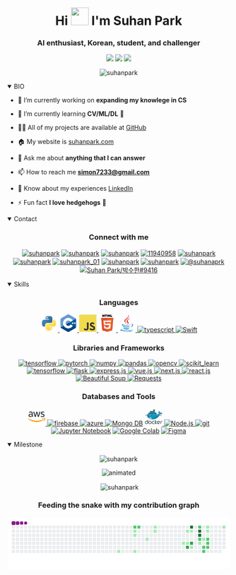 <h1 align="center">Hi <img src="https://user-images.githubusercontent.com/44104676/173990923-48b66056-0bff-472a-b5bf-faab4146e950.gif" width="40" height="40"> I'm Suhan Park</h1>
<h3 align="center">AI enthusiast, Korean, student, and challenger</h3>

<p align="center"> <img src="https://img.shields.io/badge/Focus-Machine%20Learning-brightgreen" /> <img src="https://img.shields.io/badge/Focus-Deep%20Learning-red" /> <img src="https://img.shields.io/badge/Focus-Computer%20Vision-yellow" /></p>
<p align="center"> <img src="https://komarev.com/ghpvc/?username=suhanpark&label=Profile%20views&color=0e75b6&style=flat" alt="suhanpark" /> </p>

<details open>
<summary>BIO</summary>

- 🔭 I’m currently working on **expanding my knowlege in CS** 

- 🌱 I’m currently learning **CV/ML/DL** 🤖

- 👨‍💻 All of my projects are available at [GitHub](https://github.com/suhanpark)

- 🏠 My website is [suhanpark.com](www.suhanpark.com)

- 💬 Ask me about **anything that I can answer**

- 📫 How to reach me **simon7233@gmail.com**

- 📄 Know about my experiences [LinkedIn](https://www.linkedin.com/in/suhan-park-b4a72413a?lipi=urn%3Ali%3Apage%3Ad_flagship3_profile_view_base_contact_details%3BzJUI%2FOXXRgevDFNL%2FLpEEA%3D%3D)

- ⚡ Fun fact **I love hedgehogs** 🦔

</details>
 
<details open>
<summary>Contact</summary>
<h3 align="center">Connect with me</h3>
<p align="center">
<a href="https://codepen.io/suhanpark" target="blank"><img align="center" src="https://raw.githubusercontent.com/rahuldkjain/github-profile-readme-generator/master/src/images/icons/Social/codepen.svg" alt="suhanpark" height="30" width="40" /></a>
<a href="https://dev.to/suhanpark" target="blank"><img align="center" src="https://cdn.jsdelivr.net/npm/simple-icons@3.0.1/icons/dev-dot-to.svg" alt="suhanpark" height="30" width="40" /></a>
<a href="https://linkedin.com/in/suhanpark" target="blank"><img align="center" src="https://raw.githubusercontent.com/rahuldkjain/github-profile-readme-generator/master/src/images/icons/Social/linked-in-alt.svg" alt="suhanpark" height="30" width="40" /></a>
<a href="https://stackoverflow.com/users/11940958" target="blank"><img align="center" src="https://raw.githubusercontent.com/rahuldkjain/github-profile-readme-generator/master/src/images/icons/Social/stack-overflow.svg" alt="11940958" height="30" width="40" /></a>
<a href="https://codesandbox.com/suhanpark" target="blank"><img align="center" src="https://cdn.jsdelivr.net/npm/simple-icons@3.0.1/icons/codesandbox.svg" alt="suhanpark" height="30" width="40" /></a>
<a href="https://kaggle.com/suhanpark" target="blank"><img align="center" src="https://raw.githubusercontent.com/rahuldkjain/github-profile-readme-generator/master/src/images/icons/Social/kaggle.svg" alt="suhanpark" height="30" width="40" /></a>
<a href="https://instagram.com/suhanpark_01" target="blank"><img align="center" src="https://raw.githubusercontent.com/rahuldkjain/github-profile-readme-generator/master/src/images/icons/Social/instagram.svg" alt="suhanpark_01" height="30" width="40" /></a>
<a href="https://www.hackerrank.com/suhanpark" target="blank"><img align="center" src="https://raw.githubusercontent.com/rahuldkjain/github-profile-readme-generator/master/src/images/icons/Social/hackerrank.svg" alt="suhanpark" height="30" width="40" /></a>
<a href="https://www.leetcode.com/suhanpark" target="blank"><img align="center" src="https://raw.githubusercontent.com/rahuldkjain/github-profile-readme-generator/master/src/images/icons/Social/leet-code.svg" alt="suhanpark" height="30" width="40" /></a>
<a href="https://www.hackerearth.com/@suhanaprk" target="blank"><img align="center" src="https://raw.githubusercontent.com/rahuldkjain/github-profile-readme-generator/master/src/images/icons/Social/hackerearth.svg" alt="@suhanaprk" height="30" width="40" /></a>
<a href="https://discord.gg/Suhan Park/박수한#9416" target="blank"><img align="center" src="https://raw.githubusercontent.com/rahuldkjain/github-profile-readme-generator/master/src/images/icons/Social/discord.svg" alt="Suhan Park/박수한#9416" height="30" width="40" /></a>
</p>
</details>

<details open>
<summary>Skills</summary>
<h3 align="center">Languages</h3>
<p align="center"> 
<a href="https://www.python.org" target="_blank"> <img src="https://raw.githubusercontent.com/devicons/devicon/master/icons/python/python-original.svg" alt="python" width="40" height="40"/> </a> 
<a href="https://www.w3schools.com/cpp/" target="_blank"> <img src="https://raw.githubusercontent.com/devicons/devicon/master/icons/cplusplus/cplusplus-original.svg" alt="cplusplus" width="40" height="40"/> </a>
<a href="https://developer.mozilla.org/en-US/docs/Web/JavaScript" target="_blank"> <img src="https://raw.githubusercontent.com/devicons/devicon/master/icons/javascript/javascript-original.svg" alt="javascript" width="40" height="40"/> </a>
<a href="https://www.w3.org/html/" target="_blank"> <img src="https://raw.githubusercontent.com/devicons/devicon/master/icons/html5/html5-original-wordmark.svg" alt="html5" width="40" height="40"/> </a>
<a href="https://www.java.com" target="_blank"> <img src="https://raw.githubusercontent.com/devicons/devicon/master/icons/java/java-original.svg" alt="java" width="40" height="40"/> </a>
<a href="https://www.typescriptlang.org" target="_blank"> <img src="https://www.vectorlogo.zone/logos/typescriptlang/typescriptlang-icon.svg" alt="typescript" width="40" height="40"/> </a>
<a href="https://developer.apple.com/swift/" target="_blank"> <img src="https://www.vectorlogo.zone/logos/swift/swift-icon.svg" alt="Swift" width="40" height="40"/> </a>
</p>


<h3 align="center">Libraries and Frameworks</h3>
<p align="center"> 
<a href="https://www.tensorflow.org" target="_blank"> <img src="https://www.vectorlogo.zone/logos/tensorflow/tensorflow-icon.svg" alt="tensorflow" width="40" height="40"/> </a>
<a href="https://pandas.pydata.org" target="_blank"> <img src="https://www.vectorlogo.zone/logos/pytorch/pytorch-icon.svg" alt="pytorch" width="40" height="40"/> </a>
<a href="https://numpy.org" target="_blank"> <img src="https://www.vectorlogo.zone/logos/numpy/numpy-icon.svg" alt="numpy" width="40" height="40"/> </a>
<a href="https://numpy.org" target="_blank"> <img src="https://upload.wikimedia.org/wikipedia/commons/thumb/2/22/Pandas_mark.svg/449px-Pandas_mark.svg.png?20200210000431" alt="pandas" width="40" height="40"/> </a>
<a href="https://opencv.org/" target="_blank"> <img src="https://www.vectorlogo.zone/logos/opencv/opencv-icon.svg" alt="opencv" width="40" height="40"/> </a>
<a href="https://scikit-learn.org/" target="_blank"> <img src="https://upload.wikimedia.org/wikipedia/commons/0/05/Scikit_learn_logo_small.svg" alt="scikit_learn" width="40" height="40"/> </a>
<a href="https://fastapi.tiangolo.com" target="_blank"> <img src="https://user-images.githubusercontent.com/44104676/177476526-d61709d0-24c8-47a2-b10d-125b2ab66c61.svg" alt="tensorflow" width="40" height="40"/> </a>
<a href="https://flask.palletsprojects.com/" target="_blank"> <img src="https://www.vectorlogo.zone/logos/pocoo_flask/pocoo_flask-icon.svg" alt="flask" width="40" height="40"/> </a>
<a href="https://expressjs.com" target="_blank"> <img src="https://www.vectorlogo.zone/logos/expressjs/expressjs-icon.svg" alt="express.js" width="40" height="40"/> </a>
<a href="https://vuejs.org" target="_blank"> <img src="https://www.vectorlogo.zone/logos/vuejs/vuejs-icon.svg" alt="vue.js" width="40" height="40"/> </a>
<a href="https://nextjs.org" target="_blank"> <img src="https://upload.wikimedia.org/wikipedia/commons/8/8e/Nextjs-logo.svg" alt="next.js" width="40" height="40"/> </a>
<a href="https://reactjs.org" target="_blank"> <img src="https://www.vectorlogo.zone/logos/reactjs/reactjs-icon.svg" alt="react.js" width="40" height="40"/> </a>
<a href="https://www.crummy.com/software/BeautifulSoup/bs4/doc/" target="_blank"> <img src="https://daedalus-ldv.de/wp-content/uploads/2022/02/bs-1024x440.png" alt="Beautiful Soup" width="40" height="40"/> </a>
<a href="https://requests.readthedocs.io/en/latest/" target="_blank"> <img src="https://upload.wikimedia.org/wikipedia/commons/a/aa/Requests_Python_Logo.png" alt="Requests" width="40" height="40"/> </a>
</p>


<h3 align="center">Databases and Tools</h3>
<p align="center"> 
<a href="https://aws.amazon.com" target="_blank"> <img src="https://raw.githubusercontent.com/devicons/devicon/master/icons/amazonwebservices/amazonwebservices-original-wordmark.svg" alt="aws" width="40" height="40"/> </a> 
<a href= "https://firebase.google.com" target="_blank"> <img src="https://www.vectorlogo.zone/logos/firebase/firebase-icon.svg" alt="firebase" width="40" height="40"/> </a>
<a href="https://azure.microsoft.com/en-in/" target="_blank"> <img src="https://www.vectorlogo.zone/logos/microsoft_azure/microsoft_azure-icon.svg" alt="azure" width="40" height="40"/> </a>   
<a href="https://www.mongodb.com" target="_blank"> <img src="https://www.vectorlogo.zone/logos/mongodb/mongodb-icon.svg" alt="Mongo DB" width="40" height="40"/></a>
<a href="https://www.docker.com/" target="_blank"> <img src="https://raw.githubusercontent.com/devicons/devicon/master/icons/docker/docker-original-wordmark.svg" alt="docker" width="40" height="40"/> </a>   
<a href="https://nodejs.org/en/" target="_blank"> <img src="https://www.vectorlogo.zone/logos/nodejs/nodejs-icon.svg" alt="Node.js" width="40" height="40"/> </a> 
<a href="https://git-scm.com/" target="_blank"> <img src="https://www.vectorlogo.zone/logos/git-scm/git-scm-icon.svg" alt="git" width="40" height="40"/></a>
<a href="https://jupyter.org" target="_blank"> <img src="https://www.vectorlogo.zone/logos/jupyter/jupyter-icon.svg" alt="Jupyter Notebook" width="40" height="40"/></a>
<a href="https://colab.research.google.com" target="_blank"> <img src="https://upload.wikimedia.org/wikipedia/commons/d/d0/Google_Colaboratory_SVG_Logo.svg" alt="Google Colab" width="40" height="40"/></a>
<a href="https://www.figma.com" target="_blank"> <img src="https://www.vectorlogo.zone/logos/figma/figma-icon.svg" alt="Figma" width="40" height="40"/></a>
</p>
</details>
  
<details open>
<summary>Milestone</summary>
<p align="center"><img align="center" src="https://github-readme-stats.vercel.app/api/top-langs?username=suhanpark&show_icons=true&locale=en&layout=compact" alt="suhanpark" /></p>

<p align="center">
  <img src="https://github-readme-stats.vercel.app/api?username=suhanpark&show_icons=true&hide_border=true" alt="animated" />
</p>

<p align="center">&nbsp;<img align="center" src="https://github-readme-streak-stats.herokuapp.com/?user=suhanpark&" alt="suhanpark" /></p>

<h3 align="center">Feeding the snake with my contribution graph</h3>

   ![snake gif](https://github.com/suhanpark/suhanpark/blob/output/github-contribution-grid-snake.gif)
</details>
